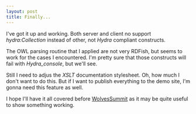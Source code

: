 ```yaml
---
layout: post
title: Finally...
---
```


I've got it up and working. Both server and client no support _hydra:Collection_ instead of other, not _Hydra_ compliant constructs.

The OWL parsing routine that I applied are not very RDFish, but seems to work for the cases I encountered. I'm pretty sure that those constructs will fail with _Hydra_console_, but we'll see.

Still I need to adjus the _XSLT_ documentation stylesheet. Oh, how much I don't want to do this. But if I want to publish everything to the demo site, I'm gonna need this feature as well.

I hope I'll have it all covered before [WolvesSummit](https://www.wolvessummit.com/) as it may be quite useful to show something working.